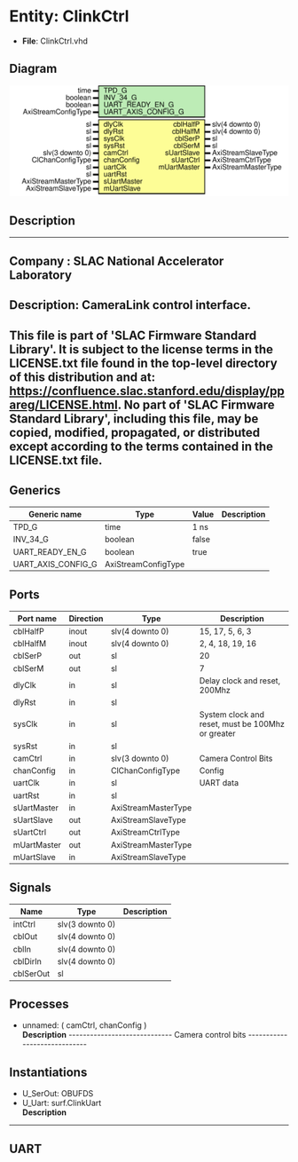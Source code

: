 # Entity: ClinkCtrl

- **File**: ClinkCtrl.vhd
## Diagram

![Diagram](ClinkCtrl.svg "Diagram")
## Description

-----------------------------------------------------------------------------
 Company    : SLAC National Accelerator Laboratory
-----------------------------------------------------------------------------
 Description:
 CameraLink control interface.
-----------------------------------------------------------------------------
 This file is part of 'SLAC Firmware Standard Library'.
 It is subject to the license terms in the LICENSE.txt file found in the
 top-level directory of this distribution and at:
    https://confluence.slac.stanford.edu/display/ppareg/LICENSE.html.
 No part of 'SLAC Firmware Standard Library', including this file,
 may be copied, modified, propagated, or distributed except according to
 the terms contained in the LICENSE.txt file.
-----------------------------------------------------------------------------
## Generics

| Generic name       | Type                | Value | Description |
| ------------------ | ------------------- | ----- | ----------- |
| TPD_G              | time                | 1 ns  |             |
| INV_34_G           | boolean             | false |             |
| UART_READY_EN_G    | boolean             | true  |             |
| UART_AXIS_CONFIG_G | AxiStreamConfigType |       |             |
## Ports

| Port name   | Direction | Type                | Description                                       |
| ----------- | --------- | ------------------- | ------------------------------------------------- |
| cblHalfP    | inout     | slv(4 downto 0)     |  15, 17,  5,  6, 3                                |
| cblHalfM    | inout     | slv(4 downto 0)     |   2,  4, 18, 19, 16                               |
| cblSerP     | out       | sl                  |  20                                               |
| cblSerM     | out       | sl                  |  7                                                |
| dlyClk      | in        | sl                  | Delay clock and reset, 200Mhz                     |
| dlyRst      | in        | sl                  |                                                   |
| sysClk      | in        | sl                  | System clock and reset, must be 100Mhz or greater |
| sysRst      | in        | sl                  |                                                   |
| camCtrl     | in        | slv(3 downto 0)     | Camera Control Bits                               |
| chanConfig  | in        | ClChanConfigType    | Config                                            |
| uartClk     | in        | sl                  | UART data                                         |
| uartRst     | in        | sl                  |                                                   |
| sUartMaster | in        | AxiStreamMasterType |                                                   |
| sUartSlave  | out       | AxiStreamSlaveType  |                                                   |
| sUartCtrl   | out       | AxiStreamCtrlType   |                                                   |
| mUartMaster | out       | AxiStreamMasterType |                                                   |
| mUartSlave  | in        | AxiStreamSlaveType  |                                                   |
## Signals

| Name      | Type            | Description |
| --------- | --------------- | ----------- |
| intCtrl   | slv(3 downto 0) |             |
| cblOut    | slv(4 downto 0) |             |
| cblIn     | slv(4 downto 0) |             |
| cblDirIn  | slv(4 downto 0) |             |
| cblSerOut | sl              |             |
## Processes
- unnamed: ( camCtrl, chanConfig )
</br>**Description**
-----------------------------  Camera control bits ----------------------------- 
## Instantiations

- U_SerOut: OBUFDS
- U_Uart: surf.ClinkUart
</br>**Description**
-----------------------------
 UART
-----------------------------

